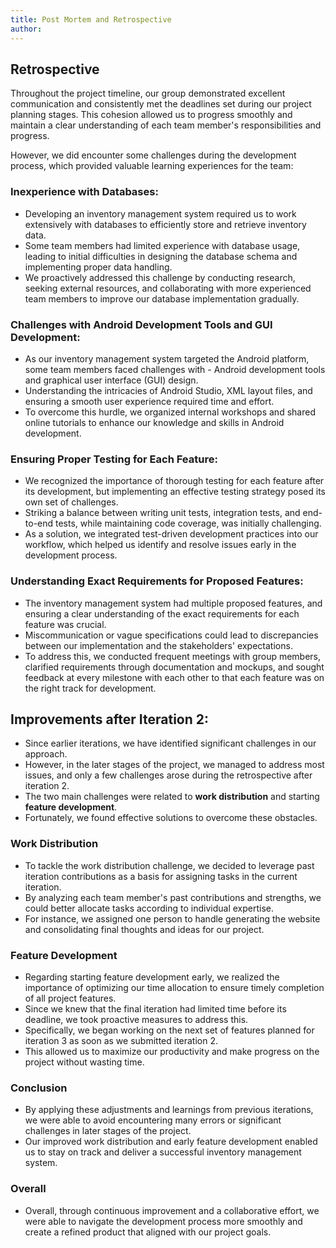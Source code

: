 ```yaml
---
title: Post Mortem and Retrospective
author:  
---
```


## Retrospective

Throughout the project timeline, our group demonstrated excellent communication and consistently met the deadlines set during our project planning stages. This cohesion allowed us to progress smoothly and maintain a clear understanding of each team member's responsibilities and progress.

However, we did encounter some challenges during the development process, which provided valuable learning experiences for the team:

### **Inexperience with Databases:**

- Developing an inventory management system required us to work extensively with databases to efficiently store and retrieve inventory data.
- Some team members had limited experience with database usage, leading to initial difficulties in designing the database schema and implementing proper data handling.
- We proactively addressed this challenge by conducting research, seeking external resources, and collaborating with more experienced team members to improve our database implementation gradually.

### **Challenges with Android Development Tools and GUI Development:**

- As our inventory management system targeted the Android platform, some team members faced challenges with - Android development tools and graphical user interface (GUI) design.
- Understanding the intricacies of Android Studio, XML layout files, and ensuring a smooth user experience required time and effort.
- To overcome this hurdle, we organized internal workshops and shared online tutorials to enhance our knowledge and skills in Android development.

### **Ensuring Proper Testing for Each Feature:**

- We recognized the importance of thorough testing for each feature after its development, but implementing an effective testing strategy posed its own set of challenges.
- Striking a balance between writing unit tests, integration tests, and end-to-end tests, while maintaining code coverage, was initially challenging.
- As a solution, we integrated test-driven development practices into our workflow, which helped us identify and resolve issues early in the development process.

### **Understanding Exact Requirements for Proposed Features:**

- The inventory management system had multiple proposed features, and ensuring a clear understanding of the exact requirements for each feature was crucial.
- Miscommunication or vague specifications could lead to discrepancies between our implementation and the stakeholders' expectations.
- To address this, we conducted frequent meetings with group members, clarified requirements through documentation and mockups, and sought feedback at every milestone with each other to that each feature was on the right track for development.

## **Improvements after Iteration 2:**

- Since earlier iterations, we have identified significant challenges in our approach.
- However, in the later stages of the project, we managed to address most issues, and only a few challenges arose during the retrospective after iteration 2.
- The two main challenges were related to **work distribution** and starting **feature development**.
- Fortunately, we found effective solutions to overcome these obstacles.

### Work Distribution

- To tackle the work distribution challenge, we decided to leverage past iteration contributions as a basis for assigning tasks in the current iteration.
- By analyzing each team member's past contributions and strengths, we could better allocate tasks according to individual expertise.
- For instance, we assigned one person to handle generating the website and consolidating final thoughts and ideas for our project.

### Feature Development

- Regarding starting feature development early, we realized the importance of optimizing our time allocation to ensure timely completion of all project features.
- Since we knew that the final iteration had limited time before its deadline, we took proactive measures to address this.
- Specifically, we began working on the next set of features planned for iteration 3 as soon as we submitted iteration 2.
- This allowed us to maximize our productivity and make progress on the project without wasting time.

### Conclusion

- By applying these adjustments and learnings from previous iterations, we were able to avoid encountering many errors or significant challenges in later stages of the project.
- Our improved work distribution and early feature development enabled us to stay on track and deliver a successful inventory management system.

### Overall

- Overall, through continuous improvement and a collaborative effort, we were able to navigate the development process more smoothly and create a refined product that aligned with our project goals.

